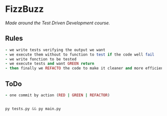 # FizzBuzz
*Made around the Test Driven Development course.*


## Rules
  
```ruby
- we write tests verifying the output we want
- we execute them without to function to test if the code well fail
- we write fonction to be tested
- we execute tests and want GREEN return
- then finally we REFACTO the code to make it cleaner and more efficient
```

## ToDo  
  
```ruby
- one commit by action (RED | GREEN | REFACTOR)
```

## 
```python
py tests.py && py main.py
```
